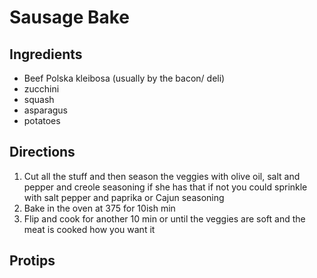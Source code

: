 # Sausage Bake
## Ingredients
- Beef Polska kleibosa (usually by the bacon/ deli)  
- zucchini  
- squash  
- asparagus  
- potatoes

## Directions
1. Cut all the stuff and then season the veggies with olive oil, salt and pepper and creole seasoning if she has that if not you could sprinkle with salt pepper and paprika or Cajun seasoning
2. Bake in the oven at 375 for 10ish min
3. Flip and cook for another 10 min or until the veggies are soft and the meat is cooked how you want it

## Protips
